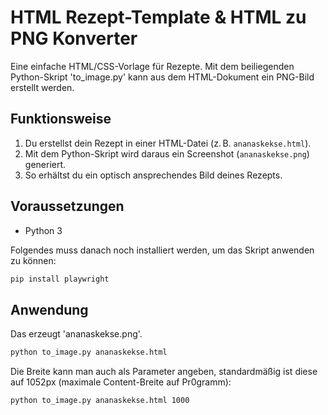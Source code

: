 # HTML Rezept-Template & HTML zu PNG Konverter

Eine einfache HTML/CSS-Vorlage für Rezepte. Mit dem beiliegenden Python-Skript 'to_image.py' kann aus dem HTML-Dokument ein PNG-Bild erstellt werden.

## Funktionsweise

1. Du erstellst dein Rezept in einer HTML-Datei (z. B. `ananaskekse.html`).
2. Mit dem Python-Skript wird daraus ein Screenshot (`ananaskekse.png`) generiert.
3. So erhältst du ein optisch ansprechendes Bild deines Rezepts.

## Voraussetzungen

- Python 3

Folgendes muss danach noch installiert werden, um das Skript anwenden zu können:

```bash
pip install playwright
```

## Anwendung

Das erzeugt 'ananaskekse.png'.

```bash
python to_image.py ananaskekse.html
```

Die Breite kann man auch als Parameter angeben, standardmäßig ist diese auf 1052px (maximale Content-Breite auf Pr0gramm):

```bash
python to_image.py ananaskekse.html 1000
```
